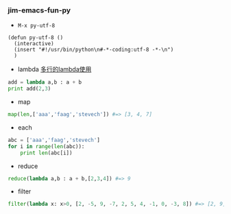 ### jim-emacs-fun-py
* `M-x py-utf-8`
```emacs-lisp
(defun py-utf-8 ()
  (interactive)
  (insert "#!/usr/bin/python\n#-*-coding:utf-8 -*-\n")
  )
```
* lambda [多行的lambda使用](./python_lambda_multiline.py)
```py
add = lambda a,b : a + b
print add(2,3)
```
* map
```py
map(len,['aaa','faag','stevech']) #=> [3, 4, 7]
```
* each 
```py
abc = ['aaa','faag','stevech']
for i in range(len(abc)):
    print len(abc[i])
```
* reduce
```py
reduce(lambda a,b : a + b,[2,3,4]) #=> 9
```
* filter
```py
filter(lambda x: x>0, [2, -5, 9, -7, 2, 5, 4, -1, 0, -3, 8]) #=> [2, 9, 2, 5, 4, 8]
```
